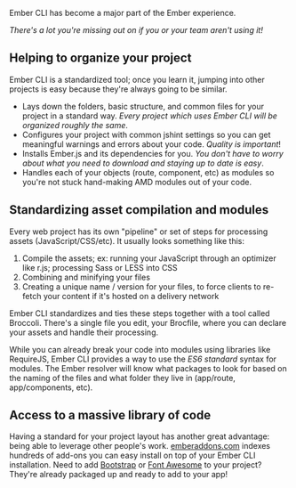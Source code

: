 Ember CLI has become a major part of the Ember experience.

*There's a lot you're missing out on if you or your team aren't using it!*

## Helping to organize your project
Ember CLI is a standardized tool; once you learn it, jumping into other projects is easy because they're always going to be similar.

* Lays down the folders, basic structure, and common files for your project in a standard way. *Every project which uses Ember CLI will be organized roughly the same*.
* Configures your project with common jshint settings so you can get meaningful warnings and errors about your code. *Quality is important*!
* Installs Ember.js and its dependencies for you. *You don't have to worry about what you need to download and staying up to date is easy*.
* Handles each of your objects (route, component, etc) as modules so you're not stuck hand-making AMD modules out of your code.


## Standardizing asset compilation and modules
Every web project has its own "pipeline" or set of steps for processing assets (JavaScript/CSS/etc). It usually looks something like this:

1. Compile the assets; ex: running your JavaScript through an optimizer like r.js; processing Sass or LESS into CSS
2. Combining and minifying your files
3. Creating a unique name / version for your files, to force clients to re-fetch your content if it's hosted on a delivery network

Ember CLI standardizes and ties these steps together with a tool called Broccoli. There's a single file you edit, your Brocfile, where you can declare your assets and handle their processing.

While you can already break your code into modules using libraries like RequireJS, Ember CLI provides a way to use the *ES6 standard* syntax for modules. The Ember resolver will know what packages to look for based on the naming of the files and what folder they live in (app/route, app/components, etc).


## Access to a massive library of code
Having a standard for your project layout has another great advantage: being able to leverage other people's work. [emberaddons.com](http://www.emberaddons.com/) indexes hundreds of add-ons you can easy install on top of your Ember CLI installation. Need to add [Bootstrap](https://www.npmjs.com/package/ember-cli-bootstrap) or [Font Awesome](https://www.npmjs.com/package/ember-cli-font-awesome) to your project? They're already packaged up and ready to add to your app!